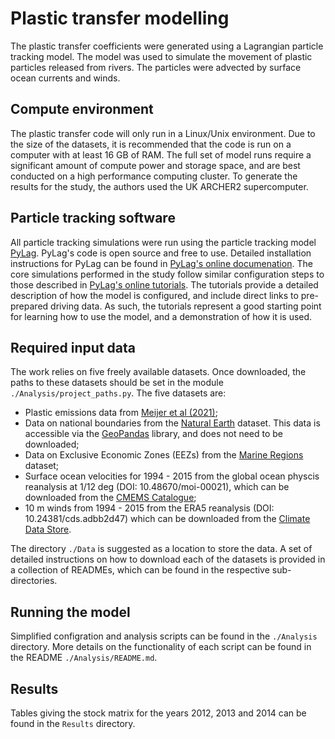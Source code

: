 # Plastic transfer modelling

The plastic transfer coefficients were generated using a Lagrangian particle tracking model. The model was used to simulate the movement of plastic particles released from rivers. The particles were advected by surface ocean currents and winds.

## Compute environment

The plastic transfer code will only run in a Linux/Unix environment. Due to the size of the datasets, it is recommended that the code is run on a computer with at least 16 GB of RAM. The full set of model runs require a significant amount of compute power and storage space, and are best conducted on a high performance computing cluster. To generate the results for the study, the authors used the UK ARCHER2 supercomputer.

## Particle tracking software

All particle tracking simulations were run using the particle tracking model [PyLag](https://github.com/pmlmodelling/pylag). PyLag's code is open source and free to use. Detailed installation instructions for PyLag can be found in [PyLag's online documenation](https://pylag.readthedocs.io/en/latest/). The core simulations performed in the study follow similar configuration steps to those described in [PyLag's online tutorials](https://pylag.readthedocs.io/en/latest/examples/index.html). The tutorials provide a detailed description of how the model is configured, and include direct links to pre-prepared driving data. As such, the tutorials represent a good starting point for learning how to use the model, and a demonstration of how it is used.

## Required input data

The work relies on five freely available datasets. Once downloaded, the paths to these datasets should be set in the module `./Analysis/project_paths.py`. The five datasets are:

* Plastic emissions data from [Meijer et al (2021)](https://figshare.com/articles/dataset/Supplementary_data_for_More_than_1000_rivers_account_for_80_of_global_riverine_plsatic_emissions_into_the_ocean_/14515590);
* Data on national boundaries from the [Natural Earth](https://www.naturalearthdata.com) dataset. This data is accessible via the [GeoPandas](https://geopandas.org/) library, and does not need to be downloaded;
* Data on Exclusive Economic Zones (EEZs) from the [Marine Regions](https://www.marineregions.org/) dataset;
* Surface ocean velocities for 1994 - 2015 from the global ocean physcis reanalysis at 1/12 deg (DOI:  10.48670/moi-00021), which can be downloaded from the [CMEMS Catalogue](https://data.marine.copernicus.eu/);
* 10 m winds from 1994 - 2015 from the ERA5 reanalysis (DOI: 10.24381/cds.adbb2d47) which can be downloaded from the [Climate Data Store](https://cds.climate.copernicus.eu/).

The directory `./Data` is suggested as a location to store the data. A set of detailed
instructions on how to download each of the datasets is provided in a collection of READMEs, which can be found in the respective sub-directories.

## Running the model

Simplified configration and analysis scripts can be found in the `./Analysis` directory. More details on the functionality of each script can be found in the README `./Analysis/README.md`.

## Results

Tables giving the stock matrix for the years 2012, 2013 and 2014 can be found in the `Results` directory.

